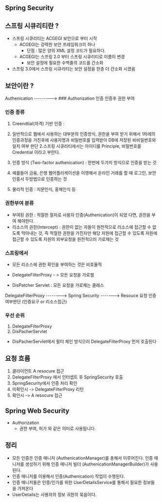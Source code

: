 ## Spring Security

## 스프링 시큐리티란 ?

* 스프링 시큐리티는 ACGEGI 보안으로 부터 시작
  - ACGEGI는 강력한 보안 프레임워크의 하나
    - 단점 : 많은 양의 XML 설정  코드가 필요하다.
  - ACGEGI는 스프링 2.0 부터 스프링 시큐리티로 이름이 변경
    - 보안 설정에 필요한 수백줄의 코드를 간소화
* 스프링 3.0에서 스프링 시큐리티는 보안 설정을 한층 더 간소화 시켰음

## 보안이란 ?
Authenication ---------> ### Authorization
인증                 인증후         권한 부여


### 인증 종류
1. Creendtial(자격) 기반 인증 :
  1. 일반적으로 웹에서 사용하는 대부분의 인증방식, 권한을 부여 받기 위해서 1차례의 인증과정을 거친후에 사용자명과 비밀번호를 입력받아 DB에 저장된 비비밀번호와 일치 여부 판단
  2.스프링 시큐리티에서는 아이디를 Principle, 비밀번호를 Credential 이라고 부란다.

2. 인증 방식 (Two-factor authenication) : 한번에 두가지 방식으로 인증을 받는 것
  1. 예를들어 금융, 은행 웹어플리케이션을 이영해서 온라인 거래를 할 때 로그인, 보안 인증서 두방법으로 인증하는 것
3. 물리적 인증 : 지문인식, 홍채인식 등

### 권한부여 분류
* 부여된 권한 : 적절한 절차로 사용자 인증(Authenication)이 되었 다면, 권한을 부여 해야한다.
* 리소스의 권한(Intercept) : 권한이 없는 자들이 원천적으로 리소스에 접근할 수 없도록 막아내는 것, 즉 적절한 권한을 가진자만 해당 자원에 접근할 수 있도록 자원에 접근할 수 있도록 자원의 외부요청을 원천적으러 가로채는 것


### 스프링에서
* 모든 리소스에 권한 확인을 부여하는 것은 비효율적
* DelegateFilterProxy - > 모든 요청을 가로챔

* DisPatcher Servlet : 모든 요청을 가로채는 클래스


DelegateFilterProxy --------> Spring Security -------> Resouce
                 요청        인증 여부판단 (인증요구 or 리소스접근)

### 우선 순위
1. DelegateFilterProxy
2. DisPacherServlet

* DisPacherServlet에서 필터 체인 방식으러 DelegateFilterProxy 먼저 호출된다

## 요청 흐름
1. 클라이언트 A resocure 접근
2. DelegateFilterProxy 에서 인터셉트 후 SpringSecurity 호출
3. SpringSecurity에서 인증 처리 확인
  1. 미확인시 -> DelegateFilterProxy 리턴
  2. 확인시 -> A resocure 접근


## Spring Web Security

* Authorization
  - 권한 부여, 허가 와 같은 의미로 사용됩니다.


## 정리
* 모든 인증은 인증 매니저 (AuthenicationManager)를 총해서 이루어진다. 인증 매니저를 생성하기 위해 인증 매니저 빌더 (AuthenicationManagerBuilder)가 사용된다.
* 인증 매니저를 이용해서 인증(Authenication) 작업이 수행된다.
* 인증 매니저들은 인증/인가를 위한 UserDetailsService를 통해서 필요한 정보들을 가져온다
* UserDetails는 사용자의 정보 궈한의 묶음이다.
